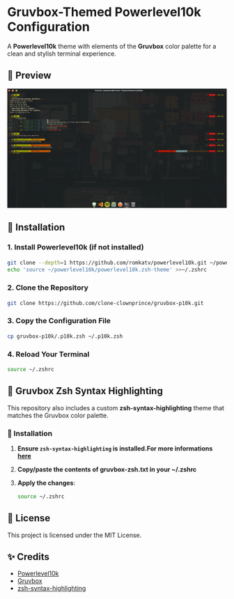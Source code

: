 # Gruvbox-Themed Powerlevel10k Configuration

A **Powerlevel10k** theme with elements of the **Gruvbox** color palette for a clean and stylish terminal experience.

## 🎨 Preview
![Screenshot](preview.png)

## 🚀 Installation

### 1. Install Powerlevel10k (if not installed)
```sh
git clone --depth=1 https://github.com/romkatv/powerlevel10k.git ~/powerlevel10k
echo 'source ~/powerlevel10k/powerlevel10k.zsh-theme' >>~/.zshrc
```
### 2. Clone the Repository
```sh
git clone https://github.com/clone-clownprince/gruvbox-p10k.git
```

### 3. Copy the Configuration File
```sh
cp gruvbox-p10k/.p10k.zsh ~/.p10k.zsh
```

### 4. Reload Your Terminal
```sh
source ~/.zshrc
```

## 🎨 Gruvbox Zsh Syntax Highlighting
This repository also includes a custom **zsh-syntax-highlighting** theme that matches the Gruvbox color palette.

### 🔧 Installation

1. **Ensure `zsh-syntax-highlighting` is installed.For more informations [here](https://github.com/zsh-users/zsh-syntax-highlighting/blob/master/INSTALL.md)**

2. **Copy/paste the contents of gruvbox-zsh.txt in your ~/.zshrc**

3. **Apply the changes**:
   ```sh
   source ~/.zshrc
   ```

## 📜 License
This project is licensed under the MIT License.

## ✨ Credits
- [Powerlevel10k](https://github.com/romkatv/powerlevel10k)
- [Gruvbox](https://github.com/morhetz/gruvbox)
- [zsh-syntax-highlighting](https://github.com/zsh-users/zsh-syntax-highlighting)

